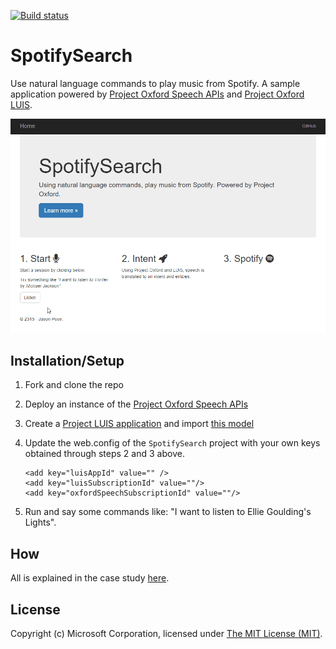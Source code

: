 [![Build status](https://ci.appveyor.com/api/projects/status/c9rg0o0tyq3prqwa/branch/master?svg=true)](https://ci.appveyor.com/project/jpoon/spotifysearch/branch/master)

# SpotifySearch

Use natural language commands to play music from Spotify. A sample application powered by [Project Oxford Speech APIs](https://www.projectoxford.ai/) and [Project Oxford LUIS](https://www.projectoxford.ai/luis).

![Screenshot](/images/spotify_search.gif)

## Installation/Setup

1. Fork and clone the repo
2. Deploy an instance of the [Project Oxford Speech APIs](https://www.projectoxford.ai/Subscription)
3. Create a [Project LUIS application](https://www.luis.ai/) and import [this model](https://github.com/jpoon/SpotifySearch/blob/master/Luis/SpotifySearch.json)
4. Update the web.config of the `SpotifySearch` project with your own keys obtained through steps 2 and 3 above.
    ```
    <add key="luisAppId" value="" />
    <add key="luisSubscriptionId" value=""/>
    <add key="oxfordSpeechSubscriptionId" value=""/>
    ```

5. Run and say some commands like: "I want to listen to Ellie Goulding's Lights".

## How

All is explained in the case study [here](http://catalystcode.github.io/case-studies/2015/12/16/Speech-Intent-with-Project-Luis.html).

## License

Copyright (c) Microsoft Corporation, licensed under [The MIT License (MIT)](https://raw.githubusercontent.com/jpoon/SpotifySearch/master/LICENSE).
